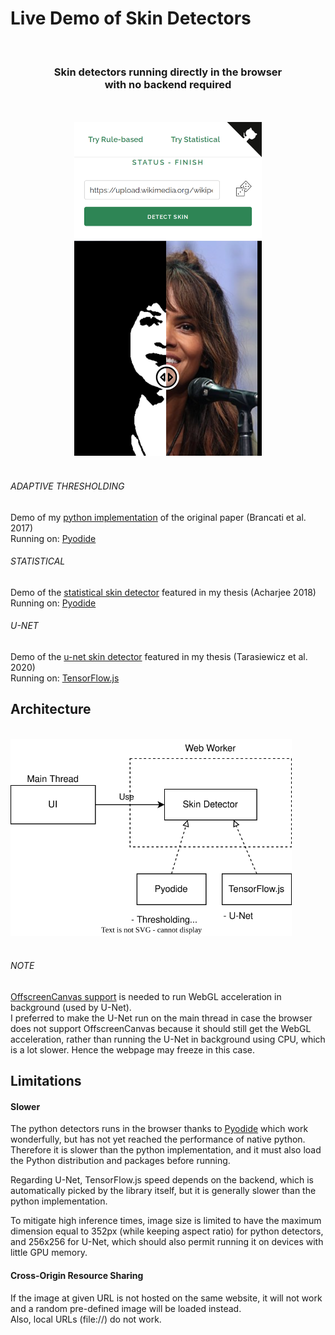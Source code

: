 [py]: https://github.com/123mpozzi/nbrancati-py "see on GitHub"
[stat]: https://github.com/123mpozzi/skin-statistical "see on GitHub"
[unet]: https://github.com/123mpozzi/skinny "see on GitHub"
[pyodide]: https://github.com/pyodide/pyodide "see on GitHub"
[tfjs]: https://github.com/tensorflow/tfjs "see on GitHub"
[offscreencanvas]: https://caniuse.com/offscreencanvas "see feature support across browsers"

# Live Demo of Skin Detectors

<br />
<h3 align="center">
Skin detectors running directly in the browser<br> with no backend required
</h3>
<br />

<br>
<div align="center">
  <img width="300" src="docs/screen.png" alt="Tetris Puzzle">
</div>
<br>



###### ADAPTIVE THRESHOLDING
Demo of my [python implementation][py] of the original paper (Brancati et al. 2017)  
Running on: [Pyodide][pyodide]

###### STATISTICAL
Demo of the [statistical skin detector][stat] featured in my thesis (Acharjee 2018)  
Running on: [Pyodide][pyodide]

###### U-NET
Demo of the [u-net skin detector][unet] featured in my thesis (Tarasiewicz et al. 2020)  
Running on: [TensorFlow.js][tfjs]


## Architecture

<br>
<div>
  <img width="450" src="docs/architecture.svg" alt="Tetris Puzzle">
</div>
<br>

###### NOTE
[OffscreenCanvas support][offscreencanvas] is needed to run WebGL acceleration in background (used by U-Net).  
I preferred to make the U-Net run on the main thread in case the browser does not support OffscreenCanvas because it should still get the WebGL acceleration, rather than running the U-Net in background using CPU, which is a lot slower. Hence the webpage may freeze in this case.


## Limitations

#### Slower
The python detectors runs in the browser thanks to [Pyodide][pyodide] which work wonderfully, but has not yet reached the performance of native python.  
Therefore it is slower than the python implementation, and it must also load the Python distribution and packages before running.  

Regarding U-Net, TensorFlow.js speed depends on the backend, which is automatically picked by the library itself, but it is generally slower than the python implementation.

To mitigate high inference times, image size is limited to have the maximum dimension equal to 352px (while keeping aspect ratio) for python detectors, and 256x256 for U-Net, which should also permit running it on devices with little GPU memory.

#### Cross-Origin Resource Sharing
If the image at given URL is not hosted on the same website, it will not work and a random pre-defined image will be loaded instead.  
Also, local URLs (file://) do not work.
